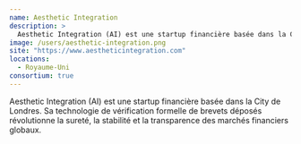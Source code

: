```yaml
---
name: Aesthetic Integration
description: >
  Aesthetic Integration (AI) est une startup financière basée dans la City de Londres
image: /users/aesthetic-integration.png
site: "https://www.aestheticintegration.com"
locations:
  - Royaume-Uni
consortium: true
---
```

Aesthetic Integration (AI) est une startup financière basée dans la City de Londres. Sa technologie de vérification formelle de brevets déposés révolutionne la sureté, la stabilité et la transparence des marchés financiers globaux.
